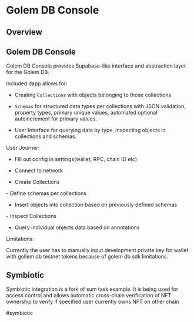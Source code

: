 # Golem DB Console

## Overview

## Golem DB Console

Golem DB Console provides Supabase-like interface and abstraction layer for the Golem DB.

Included dapp allows for:

- Creating `Collections` with objects belonging to those collections

- `Schemas` for structured data types per collections with JSON.validation, property types, primary unique values, automated optional autoincrement for primary values.

- User Interface for querying data by type, inspecting objects in collections and schemas.

User Journer:

- Fill out config in settings(wallet, RPC, chain ID etc)

- Connect to network

- Create Collections

​- Define schemas per collections

- Insert objects into collection based on previously defined schemas

​- Inspect Collections

- Query individual objects data based on annotations

​Limitations:

Currently the user has to manually input development private key for wallet with gollem db testnet tokens because of golem db sdk limitations.

## Symbiotic

Symbiotic integration is a fork of sum task example. It is being used for access control and allows automatic cross-chain verification of NFT ownership to verify if specified user currently owns NFT on other chain

#symbiotic
